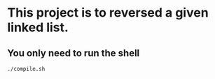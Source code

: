 # This project is to reversed a given linked list.

## You only need to run the shell

`./compile.sh`